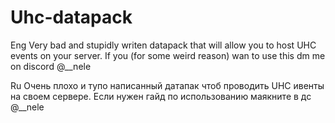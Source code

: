 # Uhc-datapack
Eng
Very bad and stupidly writen datapack that will allow you to host UHC events on your server. If you (for some weird reason) wan to use this dm me on discord @__nele

Ru
Очень плохо и тупо написанный датапак чтоб проводить UHC ивенты на своем сервере. Если нужен гайд по использованию маякните в дс @__nele


